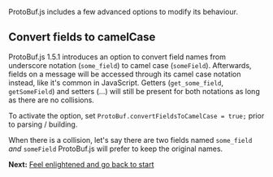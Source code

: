 ProtoBuf.js includes a few advanced options to modify its behaviour.

Convert fields to camelCase
---------------------------
ProtoBuf.js 1.5.1 introduces an option to convert field names from underscore notation (`some_field`) to camel case (`someField`). Afterwards, fields on a message will be accessed through its camel case notation instead, like it's common in JavaScript. Getters (`get_some_field`, `getSomeField`) and setters (...) will still be present for both notations as long as there are no collisions.

To activate the option, set `ProtoBuf.convertFieldsToCamelCase = true;` prior to parsing / building.

When there is a collision, let's say there are two fields named `some_field` *and* `someField` ProtoBuf.js will prefer to keep the original names.

**Next:** [Feel enlightened and go back to start](https://github.com/dcodeIO/ProtoBuf.js/wiki)